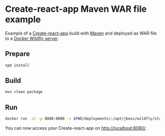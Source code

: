 # Create-react-app Maven WAR file example

Example of a [Create-react-app](https://github.com/facebook/create-react-app) build with [Maven](https://maven.apache.org/index.html) and deployed as WAR file to a [Docker Wildfly server](https://hub.docker.com/r/jboss/wildfly/).

## Prepare

```bash
npm install
```

## Build

```bash
mvn clean package
```

## Run

```bash
docker run -it -p 8080:8080 -v $PWD/deployments/:/opt/jboss/wildfly/standalone/deployments/ jboss/wildfly
```

You can now access your Create-react-app on [http://localhost:8080/](http://localhost:8080/create-react-app-example-1.0-SNAPSHOT/index.html).

